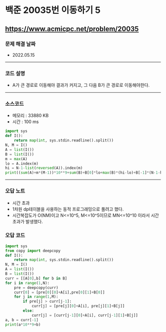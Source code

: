 # 백준 20035번 이동하기 5
https://www.acmicpc.net/problem/20035
---

### 문제 해결 날짜
- 2022.05.15
---

### 코드 설명
- A가 큰 경로로 이동해야 결과가 커지고, 그 다음 B가 큰 경로로 이동해야한다.
---

### 소스코드
- 메모리 : 33880 KB
- 시간 : 100 ms
```Python
import sys
def I():
    return map(int, sys.stdin.readline().split())
N, M = I()
A = list(I())
B = list(I())
m = max(A)
lo = A.index(m)
hi = N-1-list(reversed(A)).index(m)
print((sum(A)+m*(M-1))*10**9+sum(B)+B[0]*lo+max(B)*(hi-lo)+B[-1]*(N-1-hi))
```
---

### 오답 노트
- 시간 초과
- 1차원 dp테이블을 사용하는 동적 프로그래밍으로 풀려고 했다.
- 시간복잡도가 O(NM)이고 N<=10^5, M<=10^5이므로 MN<=10^10 이라서 시간초과가 발생했다.

### 오답 코드
```Python
import sys
from copy import deepcopy
def I():
    return map(int, sys.stdin.readline().split())
N, M = I()
A = list(I())
B = list(I())
curr = [[A[0],b] for b in B]
for i in range(1,N):
    pre = deepcopy(curr)
    curr[0] = [pre[0][0]+A[i],pre[0][1]+B[0]]
    for j in range(1,M):
        if pre[j] > curr[j-1]:
            curr[j] = [pre[j][0]+A[i], pre[j][1]+B[j]]
        else:
            curr[j] = [curr[j-1][0]+A[i], curr[j-1][1]+B[j]]
a, b = curr[-1]
print(a*10**9+b)
```
